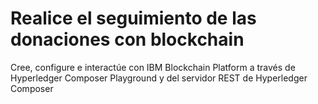 # Realice el seguimiento de las donaciones con blockchain
Cree, configure e interactúe con IBM Blockchain Platform a través de Hyperledger Composer Playground y del servidor REST de Hyperledger Composer
